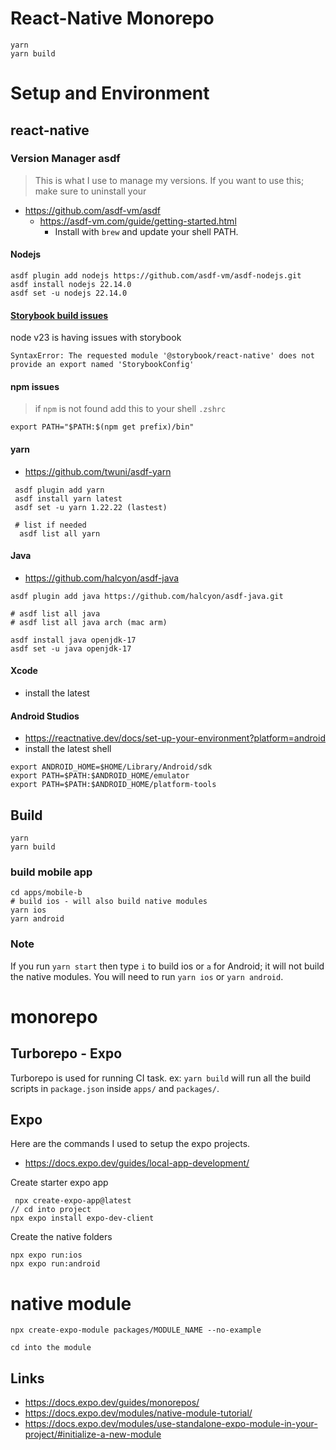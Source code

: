 # React-Native Monorepo

```
yarn
yarn build
```

# Setup and Environment

## react-native

### Version Manager asdf
> This is what I use to manage my versions. If you want to use this; make sure to uninstall your 
- https://github.com/asdf-vm/asdf
	- https://asdf-vm.com/guide/getting-started.html
		- Install with `brew` and update your shell PATH. 
#### Nodejs

```
asdf plugin add nodejs https://github.com/asdf-vm/asdf-nodejs.git
asdf install nodejs 22.14.0
asdf set -u nodejs 22.14.0
```
#### [Storybook build issues ](https://github.com/storybookjs/storybook/issues/21981#issuecomment-2667367067)
node v23 is having issues with storybook
```
SyntaxError: The requested module '@storybook/react-native' does not provide an export named 'StorybookConfig'
```
#### npm issues
> if `npm` is not found add this to your shell 
> `.zshrc`
```
export PATH="$PATH:$(npm get prefix)/bin"
```

#### yarn 
- https://github.com/twuni/asdf-yarn

```
 asdf plugin add yarn
 asdf install yarn latest
 asdf set -u yarn 1.22.22 (lastest)

 # list if needed
  asdf list all yarn
 ```

#### Java
- https://github.com/halcyon/asdf-java
```
asdf plugin add java https://github.com/halcyon/asdf-java.git

# asdf list all java
# asdf list all java arch (mac arm)

asdf install java openjdk-17
asdf set -u java openjdk-17
```

#### Xcode
- install the latest 
#### Android Studios 
- https://reactnative.dev/docs/set-up-your-environment?platform=android
- install the latest 
shell 
```
export ANDROID_HOME=$HOME/Library/Android/sdk  
export PATH=$PATH:$ANDROID_HOME/emulator  
export PATH=$PATH:$ANDROID_HOME/platform-tools
```

## Build

```
yarn
yarn build
```
 ### build mobile app
 ```
 cd apps/mobile-b
 # build ios - will also build native modules
 yarn ios
 yarn android
```

### Note
If you run `yarn start` then type `i` to build ios or `a` for Android; it will not build the native modules. You will need to run `yarn ios` or `yarn android`.



# monorepo 

## Turborepo - Expo
Turborepo is used for running CI task. 
ex: `yarn build` will run all the build scripts in `package.json` inside `apps/` and `packages/`. 


## Expo 
Here are the commands I used to setup the expo projects. 
- https://docs.expo.dev/guides/local-app-development/

Create starter expo app
```
 npx create-expo-app@latest
// cd into project
npx expo install expo-dev-client
```


Create the native folders 
```
npx expo run:ios
npx expo run:android
```


# native module 

```
npx create-expo-module packages/MODULE_NAME --no-example

cd into the module 
```
## Links
- https://docs.expo.dev/guides/monorepos/
- https://docs.expo.dev/modules/native-module-tutorial/
- https://docs.expo.dev/modules/use-standalone-expo-module-in-your-project/#initialize-a-new-module




